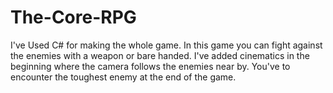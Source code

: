 # The-Core-RPG
I've Used C# for making the whole game. In this game you can fight against the enemies with a weapon or bare handed.
I've added cinematics in the beginning where the camera follows the enemies near by.
You've to encounter the toughest enemy at the end of the game.
